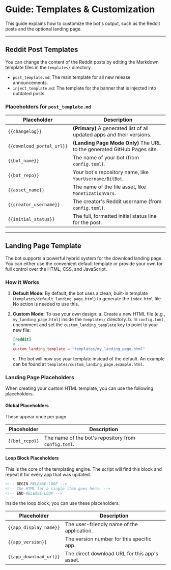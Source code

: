 # Guide: Templates & Customization

This guide explains how to customize the bot's output, such as the Reddit posts and the optional landing page.

---

## Reddit Post Templates

You can change the content of the Reddit posts by editing the Markdown template files in the `templates/` directory.

-   `post_template.md`: The main template for all new release announcements.
-   `inject_template.md`: The template for the banner that is injected into outdated posts.

### Placeholders for `post_template.md`

| Placeholder             | Description                                                                 |
| ----------------------- | --------------------------------------------------------------------------- |
| `{{changelog}}`         | **(Primary)** A generated list of all updated apps and their versions.      |
| `{{download_portal_url}}` | **(Landing Page Mode Only)** The URL to the generated GitHub Pages site.    |
| `{{bot_name}}`            | The name of your bot (from `config.toml`).                                  |
| `{{bot_repo}}`            | Your bot's repository name, like `YourUsername/BitBot`.                     |
| `{{asset_name}}`          | The name of the file asset, like `MonetizationVars`.                        |
| `{{creator_username}}`    | The creator's Reddit username (from `config.toml`).                         |
| `{{initial_status}}`      | The full, formatted initial status line for the post.                       |

---

## Landing Page Template

The bot supports a powerful hybrid system for the download landing page. You can either use the convenient default template or provide your own for full control over the HTML, CSS, and JavaScript.

### How it Works

1.  **Default Mode:** By default, the bot uses a clean, built-in template (`templates/default_landing_page.html`) to generate the `index.html` file. No action is needed to use this.

2.  **Custom Mode:** To use your own design:
    a. Create a new HTML file (e.g., `my_landing_page.html`) inside the `templates/` directory.
    b. In `config.toml`, uncomment and set the `custom_landing_template` key to point to your new file:
       ```toml
       [reddit]
       # ...
       custom_landing_template = "templates/my_landing_page.html"
       ```
    c. The bot will now use your template instead of the default. An example can be found at `templates/custom_landing_page.example.html`.

### Landing Page Placeholders

When creating your custom HTML template, you can use the following placeholders.

#### Global Placeholders
These appear once per page.

| Placeholder    | Description                                      |
| -------------- | ------------------------------------------------ |
| `{{bot_repo}}` | The name of the bot's repository from `config.toml`. |

#### Loop Block Placeholders
This is the core of the templating engine. The script will find this block and repeat it for every app that was updated.

```html
<!-- BEGIN-RELEASE-LOOP -->
<!-- The HTML for a single item goes here. -->
<!-- END-RELEASE-LOOP -->
```

Inside the loop block, you can use these placeholders:

| Placeholder            | Description                               |
| ---------------------- | ----------------------------------------- |
| `{{app_display_name}}` | The user-friendly name of the application. |
| `{{app_version}}`      | The version number for this specific app. |
| `{{app_download_url}}` | The direct download URL for this app's asset. |